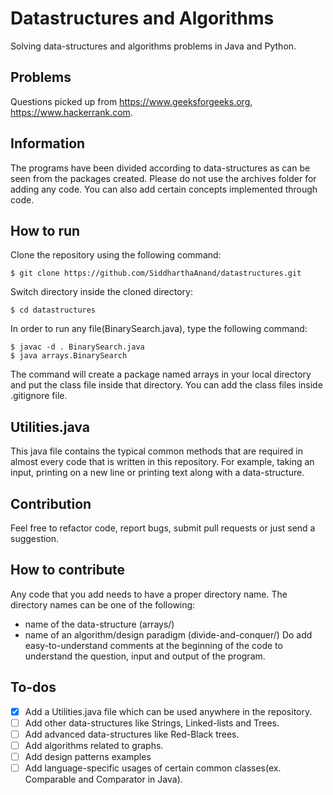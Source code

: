 # Datastructures and Algorithms
Solving data-structures and algorithms problems in Java and Python. 

## Problems
Questions picked up from https://www.geeksforgeeks.org, https://www.hackerrank.com.

## Information
The programs have been divided according to data-structures as can be seen from
the packages created. Please do not use the archives folder for adding any code.
You can also add certain concepts implemented through code.
## How to run
Clone the repository using the following command:
```
$ git clone https://github.com/SiddharthaAnand/datastructures.git
```
Switch directory inside the cloned directory:
```
$ cd datastructures
```
In order to run any file(BinarySearch.java), type the following command:
```
$ javac -d . BinarySearch.java
$ java arrays.BinarySearch
```
The command will create a package named arrays in your local directory and put
the class file inside that directory.
You can add the class files inside .gitignore file.

## Utilities.java
This java file contains the typical common methods that are required in almost
every code that is written in this repository. For example, taking an input,
printing on a new line or printing text along with a data-structure.

## Contribution
Feel free to refactor code, report bugs, submit pull requests or just send a suggestion.

## How to contribute
Any code that you add needs to have a proper directory name. The directory
names can be one of the following:
* name of the data-structure (arrays/)
* name of an algorithm/design paradigm (divide-and-conquer/)
Do add easy-to-understand comments at the beginning of the code to understand the 
question, input and output of the program.

## To-dos
- [X] Add a Utilities.java file which can be used anywhere in the repository.
- [ ] Add other data-structures like Strings, Linked-lists and Trees.
- [ ] Add advanced data-structures like Red-Black trees.
- [ ] Add algorithms related to graphs.
- [ ] Add design patterns examples
- [ ] Add language-specific usages of certain common classes(ex. Comparable and Comparator in Java).